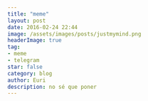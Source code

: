 ```yaml
---
title: "meme"
layout: post
date: 2016-02-24 22:44
image: /assets/images/posts/justmymind.png
headerImage: true
tag:
- meme
- telegram
star: false
category: blog
author: Euri
description: no sé que poner
---
```


